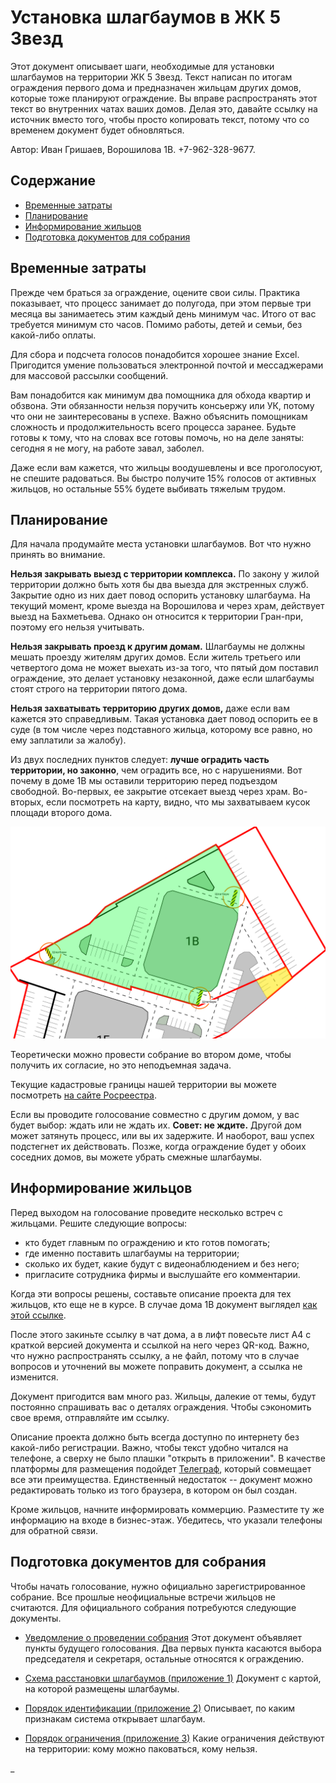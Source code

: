 # Установка шлагбаумов в ЖК 5 Звезд

Этот документ описывает шаги, необходимые для установки шлагбаумов на территории
ЖК 5 Звезд. Текст написан по итогам ограждения первого дома и предназначен
жильцам других домов, которые тоже планируют ограждение. Вы вправе
распространять этот текст во внутренних чатах ваших домов. Делая это, давайте
ссылку на источник вместо того, чтобы просто копировать текст, потому что со
временем документ будет обновляться.

Автор: Иван Гришаев, Ворошилова 1В. +7-962-328-9677.

## Содержание

<!-- toc -->

- [Временные затраты](#%D0%B2%D1%80%D0%B5%D0%BC%D0%B5%D0%BD%D0%BD%D1%8B%D0%B5-%D0%B7%D0%B0%D1%82%D1%80%D0%B0%D1%82%D1%8B)
- [Планирование](#%D0%BF%D0%BB%D0%B0%D0%BD%D0%B8%D1%80%D0%BE%D0%B2%D0%B0%D0%BD%D0%B8%D0%B5)
- [Информирование жильцов](#%D0%B8%D0%BD%D1%84%D0%BE%D1%80%D0%BC%D0%B8%D1%80%D0%BE%D0%B2%D0%B0%D0%BD%D0%B8%D0%B5-%D0%B6%D0%B8%D0%BB%D1%8C%D1%86%D0%BE%D0%B2)
- [Подготовка документов для собрания](#%D0%BF%D0%BE%D0%B4%D0%B3%D0%BE%D1%82%D0%BE%D0%B2%D0%BA%D0%B0-%D0%B4%D0%BE%D0%BA%D1%83%D0%BC%D0%B5%D0%BD%D1%82%D0%BE%D0%B2-%D0%B4%D0%BB%D1%8F-%D1%81%D0%BE%D0%B1%D1%80%D0%B0%D0%BD%D0%B8%D1%8F)

<!-- tocstop -->

## Временные затраты

Прежде чем браться за ограждение, оцените свои силы. Практика показывает, что
процесс занимает до полугода, при этом первые три месяца вы занимаетесь этим
каждый день минимум час. Итого от вас требуется минимум сто часов. Помимо
работы, детей и семьи, без какой-либо оплаты.

Для сбора и подсчета голосов понадобится хорошее знание Excel. Пригодится умение
пользоваться электронной почтой и мессаджерами для массовой рассылки сообщений.

Вам понадобится как минимум два помощника для обхода квартир и обзвона. Эти
обязанности нельзя поручить консьержу или УК, потому что они не заинтересованы в
успехе. Важно объяснить помощникам сложность и продолжительность всего процесса
заранее. Будьте готовы к тому, что на словах все готовы помочь, но на деле
заняты: сегодня я не могу, на работе завал, заболел.

Даже если вам кажется, что жильцы воодушевлены и все проголосуют, не спешите
радоваться. Вы быстро получите 15% голосов от активных жильцов, но остальные 55%
будете выбивать тяжелым трудом.

## Планирование


Для начала продумайте места установки шлагбаумов. Вот что нужно принять во
внимание.

**Нельзя закрывать выезд с территории комплекса.** По закону у жилой территории
должно быть хотя бы два выезда для экстренных служб. Закрытие одно из них дает
повод оспорить установку шлагбаума. На текущий момент, кроме выезда на
Ворошилова и через храм, действует выезд на Бахметьева. Однако он относится к
территории Гран-при, поэтому его нельзя учитывать.

**Нельзя закрывать проезд к другим домам.** Шлагбаумы не должны мешать проезду
жителям других домов. Если житель третьего или четвертого дома не может выехать
из-за того, что пятый дом поставил ограждение, это делает установку незаконной,
даже если шлагбаумы стоят строго на территории пятого дома.

**Нельзя захватывать территорию других домов,** даже если вам кажется это
справедливым. Такая установка дает повод оспорить ее в суде (в том числе через
подставного жильца, которому все равно, но ему заплатили за жалобу).

Из двух последних пунктов следует: **лучше оградить часть территории, но
законно**, чем оградить все, но с нарушениями. Вот почему в доме 1В мы оставили
территорию перед подъездом свободной. Во-первых, ее закрытие отсекает выезд
через храм. Во-вторых, если посмотреть на карту, видно, что мы захватываем кусок
площади второго дома.

![](images/1v-schema.png)

Теоретически можно провести собрание во втором доме, чтобы получить их согласие,
но это неподъемная задача.

[rosreestr]: https://pkk.rosreestr.ru/#/search/51.65458080042585,39.17951666733283/19/@5w3ttfjon?text=%D0%92%D0%BE%D1%80%D0%BE%D0%BD%D0%B5%D0%B6,%20%D1%83%D0%BB.%20%D0%92%D0%9E%D1%80%D0%BE%D1%88%D0%B8%D0%BB%D0%BE%D0%B2%D0%B0%201%D0%B2&type=1&opened=36%3A34%3A403001%3A3

Текущие кадастровые границы нашей территории вы можете посмотреть [на сайте Росреестра][rosreestr].

Если вы проводите голосование совместно с другим домом, у вас будет выбор: ждать
или не ждать их. **Совет: не ждите.** Другой дом может затянуть процесс, или вы
их задержите. И наоборот, ваш успех подстегнет их действовать. Позже, когда
ограждение будет у обоих соседних домов, вы можете убрать смежные шлагбаумы.

## Информирование жильцов


Перед выходом на голосование проведите несколько встреч с жильцами. Решите
следующие вопросы:

- кто будет главным по ограждению и кто готов помогать;
- где именно поставить шлагбаумы на территории;
- сколько их будет, какие будут с видеонаблюдением и без него;
- пригласите сотрудника фирмы и выслушайте его комментарии.

[1v-telegraph]: https://telegra.ph/Ograzhdenie-5-Zvezd-06-14

Когда эти вопросы решены, составьте описание проекта для тех жильцов, кто еще не
в курсе. В случае дома 1В документ выглядел [как этой ссылке][1v-telegraph].

После этого закиньте ссылку в чат дома, а в лифт повесьте лист А4 с краткой
версией документа и ссылкой на него через QR-код. Важно, что нужно
распространять ссылку, а не файл, потому что в случае вопросов и уточнений вы
можете поправить документ, а ссылка не изменится.

Документ пригодится вам много раз. Жильцы, далекие от темы, будут постоянно
спрашивать вас о деталях ограждения. Чтобы сэкономить свое время, отправляйте им
ссылку.

Описание проекта должно быть всегда доступно по интернету без какой-либо
регистрации. Важно, чтобы текст удобно читался на телефоне, а сверху не было
плашки "открыть в приложении". В качестве платформы для размещения подойдет
[Телеграф](https://telegra.ph), который совмещает все эти
преимущества. Единственный недостаток -- документ можно редактировать только из
того браузера, в котором он был создан.

Кроме жильцов, начните информировать коммерцию. Разместите ту же информацию на
входе в бизнес-этаж. Убедитесь, что указали телефоны для обратной связи.

## Подготовка документов для собрания

Чтобы начать голосование, нужно официально зарегистрированное собрание. Все
прошлые неофициальные встречи жильцов не считаются. Для официального собрания
потребуются следующие документы.

- [Уведомление о проведении собрания](/docs/Уведомление%20о%20проведении%20собрания.docx?raw=true)
  Этот документ объявляет пункты будущего голосования. Два первых пункта
  касаются выбора председателя и секретаря, остальные относятся к ограждению.

- [Схема расстановки шлагбаумов (приложение 1)](/docs/Схема%20(прил.%201).docx?raw=true)
  Документ с картой, на которой размещены шлагбаумы.

- [Порядок идентификации (приложение 2)](/docs/Идентификация%20(регламент,%20прил.%202).docx?raw=true)
  Описывает, по каким признакам система открывает шлагбаум.

- [Порядок ограничения (приложение 3)](/docs/Ограничение%20(положение,%20прил.%203).docx?raw=true)
  Какие ограничения действуют на территории: кому можно паковаться, кому нельзя.
















_
